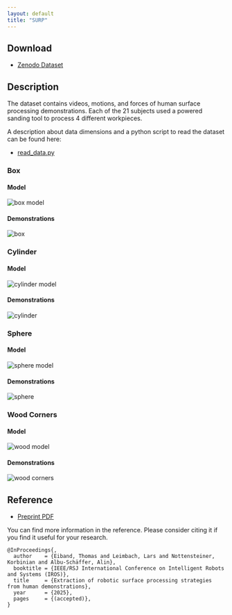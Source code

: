 ```yaml
---
layout: default
title: "SURP"
---
```


## Download

* [Zenodo Dataset](https://zenodo.org/records/16536274)

## Description

The dataset contains videos, motions, and forces of human surface processing demonstrations. Each of the 21 subjects used a powered sanding tool to process 4 different workpieces.

A description about data dimensions and a python script to read the dataset can be found here:
* [read_data.py](https://github.com/teiband/SURP/blob/main/read_data.py)

### Box

#### Model
![box model](images/box-compressed.png)


#### Demonstrations
![box](images/box-all.png)


### Cylinder

#### Model
![cylinder model](images/cylinder-compressed.png)

#### Demonstrations
![cylinder](images/cylinder-all.png)


### Sphere

#### Model
![sphere model](images/sphere-compressed.png)

#### Demonstrations
![sphere](images/sphere-all.png)


### Wood Corners

#### Model
![wood model](images/wooden-corners-compressed.png)

#### Demonstrations
![wood corners](images/wood-all.png)


## Reference

* [Preprint PDF](https://elib.dlr.de/215557/)

You can find more information in the reference. Please consider citing it if you find it useful for your research.
```
@InProceedings{,
  author    = {Eiband, Thomas and Leimbach, Lars and Nottensteiner, Korbinian and Albu-Schäffer, Alin},
  booktitle = {IEEE/RSJ International Conference on Intelligent Robots and Systems (IROS)},
  title     = {Extraction of robotic surface processing strategies from human demonstrations},
  year      = {2025},
  pages     = {(accepted)},
}
```
